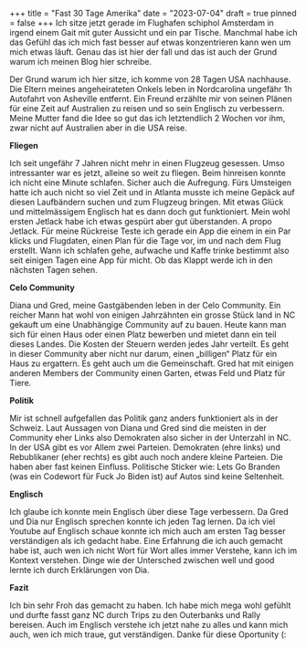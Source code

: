 +++
title = "Fast 30 Tage Amerika"
date = "2023-07-04"
draft = true
pinned = false
+++
Ich sitze jetzt gerade im Flughafen schiphol Amsterdam in irgend einem Gait mit guter Aussicht und ein par Tische. Manchmal habe ich das Gefühl das ich mich fast besser auf etwas konzentrieren kann wen um mich  etwas läuft. Genau das ist hier der fall und das ist auch der Grund warum ich meinen Blog hier schreibe. 

Der Grund warum ich hier sitze, ich komme von 28 Tagen USA nachhause. Die Eltern meines angeheirateten Onkels leben in Nordcarolina ungefähr 1h Autofahrt von Asheville entfernt. Ein Freund erzählte mir von seinen Plänen für eine Zeit auf Australien zu reisen und so sein Englisch zu verbessern. Meine Mutter fand die Idee so gut das ich letztendlich 2 Wochen vor ihm, zwar nicht auf Australien aber in die USA reise.



**Fliegen**

Ich seit ungefähr 7 Jahren nicht mehr in einen Flugzeug gesessen. Umso intressanter war es jetzt, alleine so weit zu fliegen. Beim hinreisen konnte ich nicht eine Minute schlafen. Sicher auch die Aufregung. Fürs Umsteigen hatte ich auch nicht so viel Zeit und in Atlanta musste ich meine Gepäck auf diesen Laufbändern suchen und zum Flugzeug bringen. Mit etwas Glück und mittelmässigem Englisch hat es dann doch gut funktioniert. Mein wohl ersten Jetlack habe ich etwas gespürt aber gut überstanden. A propo Jetlack. Für meine Rückreise Teste ich gerade  ein App die einem in ein Par klicks und Flugdaten, einen Plan für die Tage vor, im und nach dem Flug erstellt. Wann ich schlafen gehe, aufwache und Kaffe trinke bestimmt also seit einigen Tagen eine App für micht. Ob das Klappt werde ich in den nächsten Tagen sehen. 



**Celo Community** 

Diana und Gred, meine Gastgäbenden leben in der Celo Community. Ein reicher Mann hat wohl von einigen Jahrzähnten ein grosse Stück land in NC gekauft um eine Unabhängige Community auf zu bauen. Heute kann man sich für einen Haus oder einen Platz bewerben und mietet dann ein teil dieses Landes. Die Kosten der Steuern werden jedes Jahr verteilt. Es geht in dieser Community aber nicht nur darum, einen „billigen“ Platz für ein Haus zu ergattern. Es geht auch um die Gemeinschaft. Gred hat mit einigen anderen Members der Community einen Garten, etwas Feld und Platz für Tiere. 



**Politik**  

Mir ist schnell aufgefallen das Politik ganz anders funktioniert als in der Schweiz. Laut Aussagen von Diana und Gred sind die meisten in der Community eher Links also Demokraten also sicher in der Unterzahl in NC. In der USA gibt es vor Allem zwei Parteien. Demokraten (ehre links) und Rebublikaner (eher rechts) es gibt auch noch andere kleine Parteien. Die haben aber fast keinen Einfluss. Politische Sticker wie: Lets Go Branden (was ein Codewort für Fuck Jo Biden ist) auf Autos sind keine Seltenheit. 



**Englisch**  

Ich glaube ich konnte mein Englisch über diese Tage verbessern. Da Gred und Dia nur Englisch sprechen konnte ich jeden Tag lernen. Da ich viel Youtube auf Englisch schaue konnte ich mich auch am ersten Tag besser verständigen als ich gedacht habe. Eine Erfahrung die ich auch gemacht habe ist, auch wen ich nicht Wort für Wort alles immer Verstehe, kann ich im Kontext verstehen. Dinge wie der Untersched zwischen well und good lernte ich durch Erklärungen von Dia.



**Fazit** 

Ich bin sehr Froh das gemacht zu haben. Ich habe mich mega wohl gefühlt und durfte fasst ganz NC durch Trips zu den Outerbanks und Rally bereisen. Auch im Englisch verstehe ich jetzt nahe zu alles und kann mich auch, wen ich mich traue, gut verständigen. Danke für diese Oportunity (:
